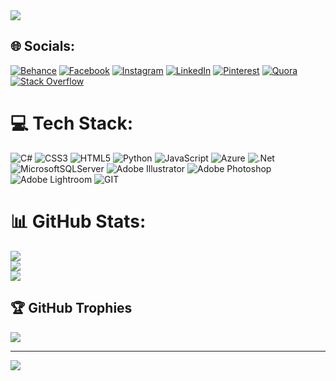 <img src="https://cdn.dribbble.com/userupload/10289932/file/original-658f975a59eb8b9155ebabe6741b2122.jpg?resize=1504x502">

## 🌐 Socials:
[![Behance](https://img.shields.io/badge/Behance-1769ff?logo=behance&logoColor=white)](https://behance.net/mkhan10) [![Facebook](https://img.shields.io/badge/Facebook-%231877F2.svg?logo=Facebook&logoColor=white)](https://facebook.com/munna2khan) [![Instagram](https://img.shields.io/badge/Instagram-%23E4405F.svg?logo=Instagram&logoColor=white)](https://instagram.com/munna_k29) [![LinkedIn](https://img.shields.io/badge/LinkedIn-%230077B5.svg?logo=linkedin&logoColor=white)](https://linkedin.com/in/https://www.linkedin.com/in/md-abdullah-al-mahmud-khan-4a14b41b4/) [![Pinterest](https://img.shields.io/badge/Pinterest-%23E60023.svg?logo=Pinterest&logoColor=white)](https://pinterest.com/@abdullahalmahmudkhan) [![Quora](https://img.shields.io/badge/Quora-%23B92B27.svg?logo=Quora&logoColor=white)](https://quora.com/profile/https://bn.quora.com/profile/Abdullah-Al-Mahmud-Khan-1) [![Stack Overflow](https://img.shields.io/badge/-Stackoverflow-FE7A16?logo=stack-overflow&logoColor=white)](https://stackoverflow.com/users/https://stackoverflow.com/users/20556781/abdullah-al-mahmud-khan) 

# 💻 Tech Stack:
![C#](https://img.shields.io/badge/c%23-%23239120.svg?style=flat&logo=c-sharp&logoColor=white) ![CSS3](https://img.shields.io/badge/css3-%231572B6.svg?style=flat&logo=css3&logoColor=white) ![HTML5](https://img.shields.io/badge/html5-%23E34F26.svg?style=flat&logo=html5&logoColor=white) ![Python](https://img.shields.io/badge/python-3670A0?style=flat&logo=python&logoColor=ffdd54) ![JavaScript](https://img.shields.io/badge/javascript-%23323330.svg?style=flat&logo=javascript&logoColor=%23F7DF1E) ![Azure](https://img.shields.io/badge/azure-%230072C6.svg?style=flat&logo=azure-devops&logoColor=white) ![.Net](https://img.shields.io/badge/.NET-5C2D91?style=flat&logo=.net&logoColor=white) ![MicrosoftSQLServer](https://img.shields.io/badge/Microsoft%20SQL%20Sever-CC2927?style=flat&logo=microsoft%20sql%20server&logoColor=white) ![Adobe Illustrator](https://img.shields.io/badge/adobeillustrator-%23FF9A00.svg?style=flat&logo=adobeillustrator&logoColor=white) ![Adobe Photoshop](https://img.shields.io/badge/adobephotoshop-%2331A8FF.svg?style=flat&logo=adobephotoshop&logoColor=white) ![Adobe Lightroom](https://img.shields.io/badge/Adobe%20Lightroom-31A8FF.svg?style=flat&logo=Adobe%20Lightroom&logoColor=white) ![GIT](https://img.shields.io/badge/Git-fc6d26?style=flat&logo=git&logoColor=white)
# 📊 GitHub Stats:
![](https://github-readme-stats.vercel.app/api?username=mkhan1202&theme=tokyonight&hide_border=false&include_all_commits=true&count_private=false)<br/>
![](https://github-readme-streak-stats.herokuapp.com/?user=mkhan1202&theme=tokyonight&hide_border=false)<br/>
![](https://github-readme-stats.vercel.app/api/top-langs/?username=mkhan1202&theme=tokyonight&hide_border=false&include_all_commits=true&count_private=false&layout=compact)

## 🏆 GitHub Trophies
![](https://github-profile-trophy.vercel.app/?username=mkhan1202&theme=nord&no-frame=false&no-bg=true&margin-w=4)

---
[![](https://visitcount.itsvg.in/api?id=mkhan1202&label=Profile%20Views&color=6&icon=0&pretty=false)](https://visitcount.itsvg.in)
<!-- Proudly created with GPRM ( https://gprm.itsvg.in ) -->
